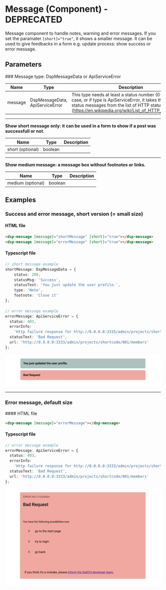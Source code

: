 # Message (Component) - DEPRECATED

Message component to handle notes, warning and error messages.
If you set the paramater `[short]="true"`, it shows a smaller message.
It can be used to give feedbacks in a form e.g. update process: show success or error message.

## Parameters

### Message type: DspMessageData or ApiServiceError

Name | Type | Description
--- | --- | ---
message | DspMessageData, ApiServiceError | This type needs at least a status number (0-511). In this case, or if type is ApiServiceError, it takes the default status messages from the list of HTTP status codes <br> (https://en.wikipedia.org/wiki/List_of_HTTP_status_codes)

<hr>

**Show short message only: it can be used in a form to show if a post was successfull or not.**

Name | Type | Description
--- | --- | ---
short (optional) | boolean |

<hr>

**Show medium message: a message box without footnotes or links.**

Name | Type | Description
--- | --- | ---
medium (optional) | boolean |

## Examples

### Success and error message, short version (= small size)

#### HTML file

```html
<dsp-message [message]="shortMessage" [short]="true"></dsp-message>
<dsp-message [message]="errorMessage" [short]="true"></dsp-message>
```

#### Typescript file

```ts
// short message example
shortMessage: DspMessageData = {
    status: 200,
    statusMsg: 'Success',
    statusText: 'You just update the user profile.',
    type: 'Note',
    footnote: 'Close it'
};

// error message example
errorMessage: ApiServiceError = {
  status: 403,
  errorInfo:
    'Http failure response for http://0.0.0.0:3333/admin/projects/shortcode/001/members: 400 Bad Request',
  statusText: 'Bad Request',
  url: 'http://0.0.0.0:3333/admin/projects/shortcode/001/members'
};
```

![Message in short version](../../assets/images/message-short.png)

<hr>

### Error message, default size

#### HTML file

```html
<dsp-message [message]="errorMessage"></dsp-message>
```

#### Typescript file

```ts
// error message example
errorMessage: ApiServiceError = {
  status: 403,
  errorInfo:
    'Http failure response for http://0.0.0.0:3333/admin/projects/shortcode/001/members: 400 Bad Request',
  statusText: 'Bad Request',
  url: 'http://0.0.0.0:3333/admin/projects/shortcode/001/members'
};
```

![Error message in default size version](../../assets/images/message-error.png)
